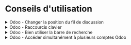 # Conseils d'utilisation

<details>

<summary>Odoo - Changer la position du fil de discussion</summary>

Si votre écran est trop petit, vous pouvez changer la position du fil de discussion dans Odoo :&#x20;

Pour cela, cliquez sur votre nom dans le coin supérieur droit puis sélectionnez Mon profil![](https://2479359880-files.gitbook.io/~/files/v0/b/gitbook-x-prod.appspot.com/o/spaces%2FnTWGcVv7ikvz7HIC0Dby%2Fuploads%2FjnFbVnmp5LzG1rEEkiRp%2Fimage.png?alt=media\&token=64b0c1f4-8a91-4ae6-8aae-2fce5fa09d2f)

Ensuite Éditer et sélectionnez soit Normal (Bas) soit Latéral

![](https://2479359880-files.gitbook.io/~/files/v0/b/gitbook-x-prod.appspot.com/o/spaces%2FnTWGcVv7ikvz7HIC0Dby%2Fuploads%2FcK3JDxlkVDxMHDBxXJUD%2Fimage.png?alt=media\&token=4c98c027-4192-4222-94ea-ac9f67bbb65b)

Pour les petits écrans, sélectionnez Normal

</details>

<details>

<summary>Odoo - Raccourcis clavier</summary>

<img src="https://2479359880-files.gitbook.io/~/files/v0/b/gitbook-x-prod.appspot.com/o/spaces%2FnTWGcVv7ikvz7HIC0Dby%2Fuploads%2FQyYRtgH1yvifDjn3OGDl%2Fimage.png?alt=media&#x26;token=cbdc6eec-36ec-4e63-8f23-6d2c0f75fa11" alt="" data-size="original">

</details>

<details>

<summary>Odoo - Bien utiliser la barre de recherche</summary>

1.  #### 🔍 Utiliser les filtres et les filtres avancés

    Les filtres dans Odoo vous permettent de restreindre rapidement les listes en fonction de conditions spécifiques. Par exemple, dans la liste des Bons de livraison, vous pouvez appliquer un filtre comme _Statut = En attente_ pour ne voir que les transferts qui nécessitent votre attention. \
    \
    Pour des besoins plus complexes, utilisez le _Recherche avancée_ fonction. Cela vous permet de créer des conditions personnalisées — comme filtrer par _Client_, _Date prévue_, ou même _Numéro de lot_—vous offrant un contrôle précis sur les données que vous consultez.
2.  **🗂️ Utiliser la fonction « Grouper par »**

    Le _Grouper par_ l'outil est utile lorsque vous souhaitez organiser visuellement les enregistrements par un certain champ. Par exemple, grouper les livraisons par _Statut_ aide le personnel d'entrepôt à voir combien sont _Prêt_, _En attente_, ou _En retard_. Vous pouvez également grouper par _Responsable_, _Emplacement_, ou tout champ personnalisé pertinent pour votre flux. Ceci est particulièrement utile lors de la gestion de grands ensembles de données, car cela donne une vue structurée en un coup d'œil.\

3.  #### ⭐ Créer et enregistrer des recherches favorites

    Si vous utilisez fréquemment la même combinaison de filtres ou de regroupements, vous pouvez les enregistrer comme recherche favorite. Après avoir configuré votre vue (avec filtres et optionnellement Grouper par), cliquez sur l'icône étoile à côté de la barre de recherche et sélectionnez _Ajouter à mes favoris_. Vous pouvez aussi cocher _Utiliser par défaut_ pour l'appliquer automatiquement à chaque ouverture de la vue. C'est un excellent moyen de rationaliser les opérations quotidiennes et d'assurer la cohérence entre les membres de l'équipe.

</details>

<details>

<summary>Odoo - Accéder simultanément à plusieurs comptes Odoo</summary>

Odoo ne permet pas de se connecter à deux comptes différents dans la même session de navigateur.\
Pour contourner cela, vous pouvez utiliser un navigateur différent ou ouvrir une nouvelle fenêtre Incognito/Privée pour accéder au second compte.

</details>

